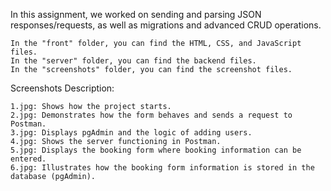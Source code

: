 In this assignment, we worked on sending and parsing JSON responses/requests, as well as migrations and advanced CRUD operations.

    In the "front" folder, you can find the HTML, CSS, and JavaScript files.
    In the "server" folder, you can find the backend files.
    In the "screenshots" folder, you can find the screenshot files.

Screenshots Description:

    1.jpg: Shows how the project starts.
    2.jpg: Demonstrates how the form behaves and sends a request to Postman.
    3.jpg: Displays pgAdmin and the logic of adding users.
    4.jpg: Shows the server functioning in Postman.
    5.jpg: Displays the booking form where booking information can be entered.
    6.jpg: Illustrates how the booking form information is stored in the database (pgAdmin).